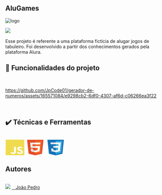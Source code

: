 ## AluGames
![logo](https://github.com/JpCode01/Projeto-AluGames/assets/165571084/700c0685-96a0-467b-9e74-bad5ab9a2b43)


<p align="left">
<img loading="lazy" src="https://img.shields.io/badge/STATUS-FINALIZADO-GRAY?style=for-the-badge"/>
</p>

<p style="font-size: 15;"> Esse projeto é referente a uma plataforma fictícia de alugar jogos de tabuleiro. Foi desenvolvido a partir dos conhecimentos gerados pela plataforma Alura.
</p>

## 🔨 Funcionalidades do projeto

<br>


https://github.com/JpCode01/gerador-de-numeros/assets/165571084/e9298cb2-6df0-4307-af6d-c06266ea3f22


<br>

## ✔️ Técnicas e Ferramentas
<br>
<div style="display: inline_block">
  <img align="center" alt="jp-Js" height="50" width="60" src="https://raw.githubusercontent.com/devicons/devicon/master/icons/javascript/javascript-plain.svg">
  <img align="center" alt="jp-HTML" height="50" width="60" src="https://raw.githubusercontent.com/devicons/devicon/master/icons/html5/html5-original.svg">
  <img align="center" alt="jp-CSS" height="50" width="60" src="https://raw.githubusercontent.com/devicons/devicon/master/icons/css3/css3-original.svg">
</div>


## Autores
<br>

<img loading="lazy" src="https://avatars.githubusercontent.com/u/165571084?s=400&u=1ee1c679eda8112d1334f93a326df74fda32ee1d&v=4" width=115>
  <a href:"https://github.com/JpCode01"><u>ㅤJoão Pedro</u></a>
</img> 
